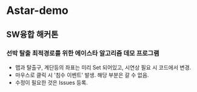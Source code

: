 Astar-demo
==========
## SW융합 해커톤
### 선박 탈출 최적경로를 위한 에이스타 알고리즘 데모 프로그램
* 맵과 탈출구, 계단등의 좌표는 미리 Set 되어있고, 시연상 필요 시 코드에서 변경.
* 마우스로 클릭 시 '침수 이벤트' 발생. 해당 부분은 갈 수 없음.
* 수정이 필요한 것은 Issues 등록.
